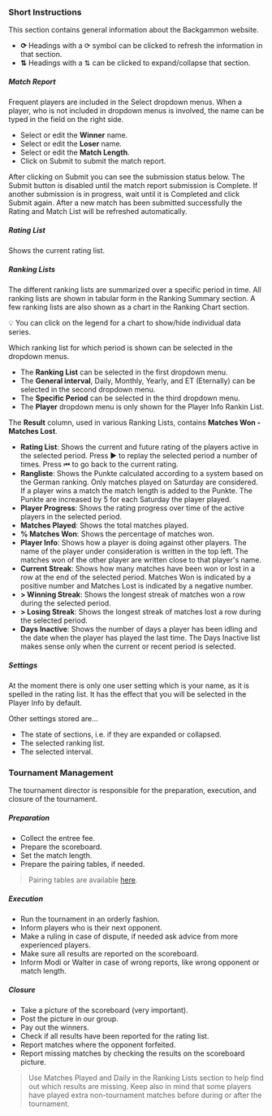 ### Short Instructions

This section contains general information about the Backgammon website.

- **⟳** Headings with a ⟳ symbol can be clicked to refresh the information in that section.
- **⇅** Headings with a ⇅ can be clicked to expand/collapse that section.

##### Match Report

Frequent players are included in the Select dropdown menus.
When a player, who is not included in dropdown menus is involved, the name can be typed in the field on the right side.

- Select or edit the **Winner** name.
- Select or edit the **Loser** name.
- Select or edit the **Match Length**.
- Click on Submit to submit the match report.

After clicking on Submit you can see the submission status below.
The Submit button is disabled until the match report submission is Complete.
If another submission is in progress, wait until it is Completed and click Submit again. 
After a new match has been submitted successfully the Rating and Match List will be refreshed automatically.

##### Rating List

Shows the current rating list.

##### Ranking Lists

The different ranking lists are summarized over a specific period in time. 
All ranking lists are shown in tabular form in the Ranking Summary section.
A few ranking lists are also shown as a chart in the Ranking Chart section.

💡 You can click on the legend for a chart to show/hide individual data series.

Which ranking list for which period is shown can be selected in the dropdown menus.
- The **Ranking List** can be selected in the first dropdown menu.
- The **General interval**, Daily, Monthly, Yearly, and ET (Eternally) can be selected in the second dropdown menu.
- The **Specific Period** can be selected in the third dropdown menu.
- The **Player** dropdown menu is only shown for the Player Info Rankin List.

The **Result** column, used in various Ranking Lists, contains **Matches Won - Matches Lost**.

- **Rating List**: Shows the current and future rating of the players active in the selected period.
  Press ▶︎ to replay the selected period a number of times.
  Press ⏮︎ to go back to the current rating.
- **Rangliste**: Shows the Punkte calculated according to a system based on the German ranking.
  Only matches played on Saturday are considered.
  If a player wins a match the match length is added to the Punkte.
  The Punkte are increased by 5 for each Saturday the player played.
- **Player Progress**: Shows the rating progress over time of the active players in the selected period.
- **Matches Played**: Shows the total matches played.
- **% Matches Won**: Shows the percentage of matches won.
- **Player Info**: Shows how a player is doing against other players.
  The name of the player under consideration is written in the top left.
  The matches won of the other player are written close to that player's name.
- **Current Streak**: Shows how many matches have been won or lost in a row at the end of the selected period.
  Matches Won is indicated by a positive number and Matches Lost is indicated by a negative number.
- **&gt; Winning Streak**: Shows the longest streak of matches won a row during the selected period.
- **&gt; Losing Streak**: Shows the longest streak of matches lost a row during the selected period.
- **Days Inactive**: Shows the number of days a player has been idling and the date when the player has played the last time.
  The Days Inactive list makes sense only when the current or recent period is selected.

##### Settings

At the moment there is only one user setting which is your name, as it is spelled in the rating list.
It has the effect that you will be selected in the Player Info by default.

Other settings stored are...
- The state of sections, i.e. if they are expanded or collapsed.
- The selected ranking list.
- The selected interval.
 

### Tournament Management

The tournament director is responsible for the preparation, execution, and closure of the tournament.

##### Preparation
- Collect the entree fee.
- Prepare the scoreboard.
- Set the match length.
- Prepare the pairing tables, if needed.

> Pairing tables are available [here](https://www.3-torens.nl/downloads/Berger%20Tabellen.pdf).

##### Execution
- Run the tournament in an orderly fashion.
- Inform players who is their next opponent.
- Make a ruling in case of dispute, if needed ask advice from more experienced players.
- Make sure all results are reported on the scoreboard.
- Inform Modi or Walter in case of wrong reports, like wrong opponent or match length.

##### Closure
- Take a picture of the scoreboard (very important).
- Post the picture in our group.
- Pay out the winners.
- Check if all results have been reported for the rating list.
- Report matches where the opponent forfeited.
- Report missing matches by checking the results on the scoreboard picture.

> Use Matches Played and Daily in the Ranking Lists section to help find out which results are missing. Keep also in mind that some players have played extra non-tournament matches before during or after the tournament.
